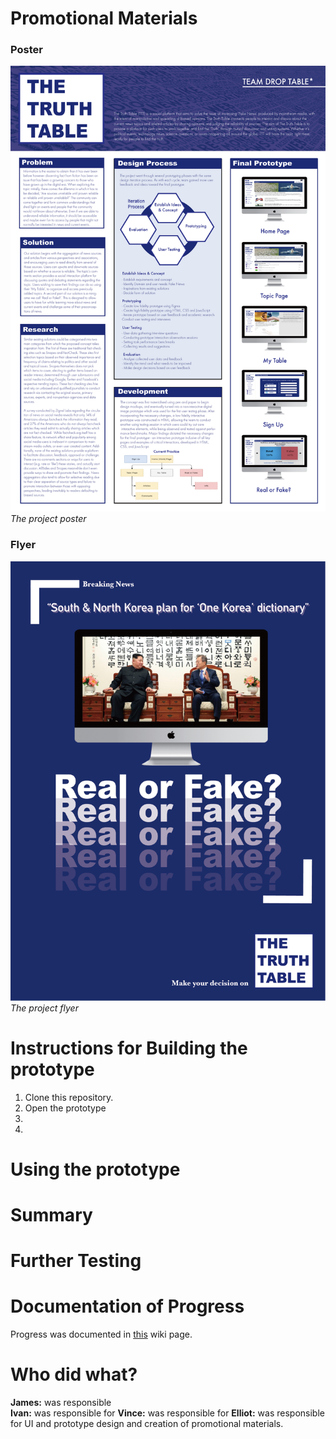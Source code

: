 # Promotional Materials

### Poster
![poster](https://github.com/deco3500-2018/DROP-TABLE-star/blob/master/A2POSTER.png)
*The project poster*

### Flyer
![flyer](https://github.com/deco3500-2018/DROP-TABLE-star/blob/master/Flyerp1.png)
*The project flyer*

# Instructions for Building the prototype
1. Clone this repository.
2. Open the prototype 
3.
4.

# Using the prototype


# Summary 

# Further Testing

# Documentation of Progress
Progress was documented in [this](https://github.com/deco3500-2018/DROP-TABLE-star/wiki) wiki page.

# Who did what?
**James:** was responsible   
**Ivan:** was responsible for 
**Vince:** was responsible for 
**Elliot:** was responsible for UI and prototype design and creation of promotional materials.
